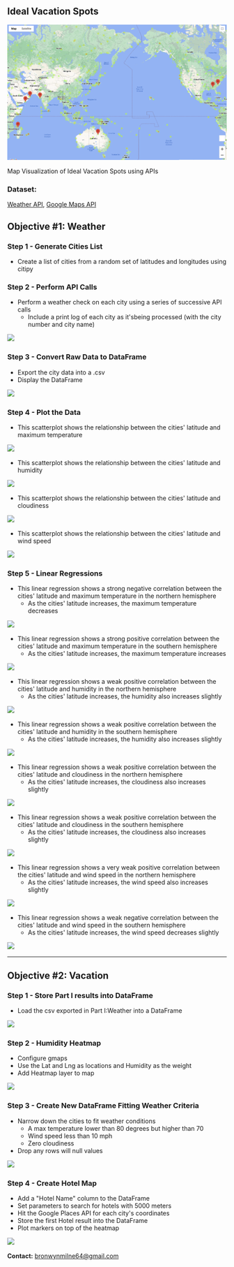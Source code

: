 ## Ideal Vacation Spots

![](Project/code/VacationPy/images/hotel_map.png)

Map Visualization of Ideal Vacation Spots using APIs

### Dataset:

 [Weather API](https://openweathermap.org/api),  [Google Maps API](https://mapsplatform.google.com/)

## Objective #1: Weather 

### Step 1 - Generate Cities List 

* Create a list of cities from a random set of latitudes and longitudes using citipy

### Step 2 - Perform API Calls

* Perform a weather check on each city using a series of successive API calls
    * Include a print log of each city as it'sbeing processed (with the city number and city name)

![](/graph_pngs/list.png)

### Step 3 - Convert Raw Data to DataFrame

*  Export the city data into a .csv
*  Display the DataFrame 

![](graph_pngs/df.png)

### Step 4 - Plot the Data 

* This scatterplot shows the relationship between the cities' latitude and maximum temperature

![](graph_pngs/Lat_Vs_Temp.png)

* This scatterplot shows the relationship between the cities' latitude and humidity

![](graph_pngs/Lat_Vs_Humidity.png)

* This scatterplot shows the relationship between the cities' latitude and cloudiness

![](graph_pngs/Lat_Vs_Cloudiness.png)

* This scatterplot shows the relationship between the cities' latitude and wind speed

![](graph_pngs/Lat_Vs_Wind_Speed.png)

### Step 5 - Linear Regressions 

* This linear regression shows a strong negative correlation between the cities' latitude and maximum temperature in the northern hemisphere
    * As the cities' latitude increases, the maximum temperature decreases

![](graph_pngs/Northern_Hem_Lat_Vs_Temp.png)

* This linear regression shows a strong positive correlation between the cities' latitude and maximum temperature in the southern hemisphere
    * As the cities' latitude increases, the maximum temperature increases
    
![](graph_pngs/Southern_Hem_Lat_Vs_Temp.png)

* This linear regression shows a weak positive correlation between the cities' latitude and humidity in the northern hemisphere
    * As the cities' latitude increases, the humidity also increases slightly
    
![](graph_pngs/Northern_Hem_Lat_Vs_Humidity.png)

* This linear regression shows a weak positive correlation between the cities' latitude and humidity in the southern hemisphere
    * As the cities' latitude increases, the humidity also increases slightly
    
![](graph_pngs/Southern_Hem_Lat_Vs_Humidity.png)

* This linear regression shows a weak positive correlation between the cities' latitude and cloudiness in the northern hemisphere
    * As the cities' latitude increases, the cloudiness also increases slightly
    
![](graph_pngs/Northern_Hem_Lat_Vs_Cloudiness.png)

* This linear regression shows a weak positive correlation between the cities' latitude and cloudiness in the southern hemisphere
    * As the cities' latitude increases, the cloudiness also increases slightly
    
![](graph_pngs/Southern_Hem_Lat_Vs_Cloudiness.png)

* This linear regression shows a very weak positive correlation between the cities' latitude and wind speed in the northern hemisphere
    * As the cities' latitude increases, the wind speed also increases slightly
    
![](graph_pngs/Northern_Hem_Lat_Vs_Wind_Speed.png)

* This linear regression shows a weak negative correlation between the cities' latitude and wind speed in the southern hemisphere
    * As the cities' latitude increases, the wind speed decreases slightly
    
![](graph_pngs/Southern_Hem_Lat_Vs_Wind_Speed.png)

---------------------------------------------------

## Objective #2: Vacation

### Step 1 - Store Part I results into DataFrame

* Load the csv exported in Part I:Weather into a DataFrame

![](images/df.png)

### Step 2 - Humidity Heatmap

* Configure gmaps
* Use the Lat and Lng as locations and Humidity as the weight
* Add Heatmap layer to map

![](images/heat_map.png)

### Step 3 - Create New DataFrame Fitting Weather Criteria

*  Narrow down the cities to fit weather conditions
    * A max temperature lower than 80 degrees but higher than 70
    * Wind speed less than 10 mph
    * Zero cloudiness
*  Drop any rows will null values

![](images/df2.png)

### Step 4 - Create Hotel Map

* Add a "Hotel Name" column to the DataFrame
* Set parameters to search for hotels with 5000 meters
* Hit the Google Places API for each city's coordinates
* Store the first Hotel result into the DataFrame
* Plot markers on top of the heatmap

![](../Project/code/VacationPy/images/hotel_map.pngimages/hotel_map.png)

<b>Contact:</b> bronwynmilne64@gmail.com
